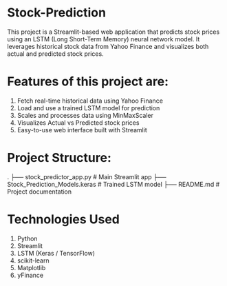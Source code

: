 # Stock-Prediction
This project is a Streamlit-based web application that predicts stock prices using an LSTM (Long Short-Term Memory) neural network model. It leverages historical stock data from Yahoo Finance and visualizes both actual and predicted stock prices.

# Features of this project are:
1. Fetch real-time historical data using Yahoo Finance
2. Load and use a trained LSTM model for prediction
3. Scales and processes data using MinMaxScaler
4. Visualizes Actual vs Predicted stock prices
5. Easy-to-use web interface built with Streamlit

# Project Structure:
.
├── stock_predictor_app.py       # Main Streamlit app
├── Stock_Prediction_Models.keras # Trained LSTM model
├── README.md                    # Project documentation

# Technologies Used
1. Python
2. Streamlit
3. LSTM (Keras / TensorFlow)
4. scikit-learn
5. Matplotlib
6. yFinance 
